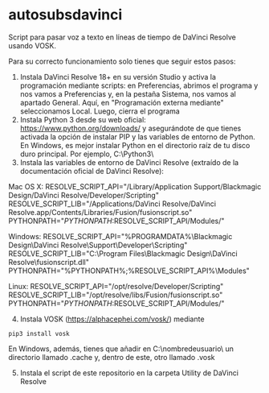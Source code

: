 # autosubsdavinci
Script para pasar voz a texto en líneas de tiempo de DaVinci Resolve usando VOSK.

Para su correcto funcionamiento solo tienes que seguir estos pasos:

1) Instala DaVinci Resolve 18+ en su versión Studio y activa la programación mediante scripts: en Preferencias, abrimos el programa y nos vamos a Preferencias y, en la pestaña Sistema, nos vamos al apartado General. Aquí, en "Programación externa mediante" seleccionamos Local. Luego, cierra el programa
2) Instala Python 3 desde su web oficial: https://www.python.org/downloads/ y asegurándote de que tienes activada la opción de instalar PIP y las variables de entorno de Python. En Windows, es mejor instalar Python en el directorio raíz de tu disco duro principal. Por ejemplo, C:\Python3\
3) Instala las variables de entorno de DaVinci Resolve (extraído de la documentación oficial de DaVinci Resolve):

Mac OS X:
    RESOLVE_SCRIPT_API="/Library/Application Support/Blackmagic Design/DaVinci Resolve/Developer/Scripting"
    RESOLVE_SCRIPT_LIB="/Applications/DaVinci Resolve/DaVinci Resolve.app/Contents/Libraries/Fusion/fusionscript.so"
    PYTHONPATH="$PYTHONPATH:$RESOLVE_SCRIPT_API/Modules/"

Windows:
    RESOLVE_SCRIPT_API="%PROGRAMDATA%\Blackmagic Design\DaVinci Resolve\Support\Developer\Scripting"
    RESOLVE_SCRIPT_LIB="C:\Program Files\Blackmagic Design\DaVinci Resolve\fusionscript.dll"
    PYTHONPATH="%PYTHONPATH%;%RESOLVE_SCRIPT_API%\Modules\"

Linux:
    RESOLVE_SCRIPT_API="/opt/resolve/Developer/Scripting"
    RESOLVE_SCRIPT_LIB="/opt/resolve/libs/Fusion/fusionscript.so"
    PYTHONPATH="$PYTHONPATH:$RESOLVE_SCRIPT_API/Modules/"
    
4) Instala VOSK (https://alphacephei.com/vosk/) mediante 

<code>pip3 install vosk</code>

En Windows, además, tienes que añadir en C:\nombredeusuario\ un directorio llamado .cache y, dentro de este, otro llamado .vosk

5) Instala el script de este repositorio en la carpeta Utility de DaVinci Resolve
